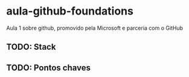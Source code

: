 # aula-github-foundations

Aula 1 sobre github, promovido pela Microsoft e parceria com o GitHub


## TODO: Stack

## TODO: Pontos chaves
